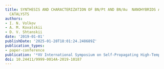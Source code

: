 ```yaml
---
title: SYNTHESIS AND CHARACTERIZATION OF BN/Pt AND BN/Au  NANOHYBRIDS AS PERSPECTIVE
  CATALYSTS
authors:
- I. N. Volkov
- A. M. Kovalskii
- D. V. Shtanskii
date: '2019-01-01'
publishDate: '2025-01-28T18:01:24.248689Z'
publication_types:
- paper-conference
publication: '*XV International Symposium on Self-Propagating High-Temperature Synthesis*'
doi: 10.24411/9999-0014A-2019-10187
---
```

